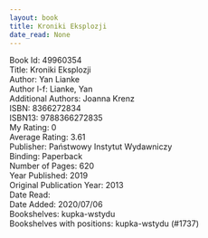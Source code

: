 ```yaml
---
layout: book
title: Kroniki Eksplozji
date_read: None
---
```


Book Id: 49960354<br />
Title: Kroniki Eksplozji<br />
Author: Yan Lianke<br />
Author l-f: Lianke, Yan<br />
Additional Authors: Joanna Krenz<br />
ISBN: 8366272834<br />
ISBN13: 9788366272835<br />
My Rating: 0<br />
Average Rating: 3.61<br />
Publisher: Państwowy Instytut Wydawniczy<br />
Binding: Paperback<br />
Number of Pages: 620<br />
Year Published: 2019<br />
Original Publication Year: 2013<br />
Date Read: <br />
Date Added: 2020/07/06<br />
Bookshelves: kupka-wstydu<br />
Bookshelves with positions: kupka-wstydu (#1737)<br />

